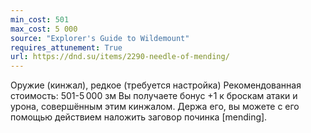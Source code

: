 ```yaml
---
min_cost: 501
max_cost: 5 000
source: "Explorer's Guide to Wildemount"
requires_attunement: True
url: https://dnd.su/items/2290-needle-of-mending/
---
```


Оружие (кинжал), редкое (требуется настройка)
Рекомендованная стоимость: 501-5 000 зм
Вы получаете бонус +1 к броскам атаки и урона, совершённым этим кинжалом. Держа его, вы можете с его помощью действием наложить заговор починка [mending].